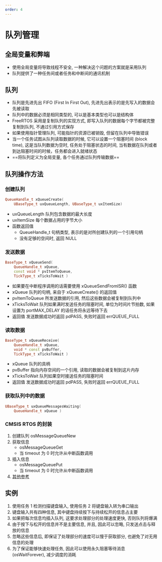 ```yaml
---
order: 4
---
```


# 队列管理
<!-- ![](./src/queue_example.webp) -->

## 全局变量和弊端
* 使用全局变量将导致线程不安全, 一种解决这个问题的方案就是采用队列
* 队列提供了一种任务间或者任务和中断间的通讯机制

## 队列
* 队列是先进先出 FIFO (First In First Out), 先进先出表示的是先写入的数据会先被读取
* 队列中的数据必须是相同类型的, 可以是基本类型也可以是结构体
* FreeRTOS 采用是复制队列的实现方式, 即写入队列的数据每个字节都被完整复制到队列, 不通过引用方式保存
* 如果使用指针管理队列, 可能指针的资源已被销毁, 但留在队列中导致错误
* 当一个任务试图从队列读取数据的时候, 它可以设置一个阻塞时间 (block time), 这是当队列数据为空时, 任务处于阻塞状态的时间, 当有数据在队列或者到达阻塞时间的时候，任务都会进入就绪状态
* ==将队列定义为全局变量, 各个任务通过队列传输数据==

## 队列操作方法
### 创建队列
```cpp
QueueHandle_t xQueueCreate(
    UBaseType_t uxQueueLength, UBaseType_t uxItemSize)
```
* uxQueueLength
队列包含数据的最大长度
* uxItemSize
每个数据占用的字节大小
* 函数返回值
    * QueueHandle_t 句柄类型, 表示的是对所创建队列的一个引用句柄
    * 没有足够的空间时, 返回 NULL

### 发送数据
```cpp
BaseType_t xQueueSend( 
    QueueHandle_t xQueue, 
    const void * pvItemToQueue,
    TickType_t xTicksToWait )
```
* 如果要在中断程序调用的话需要使用 xQueueSendFromISR() 函数
* xQueue
队列的句柄, 来自于 xQueueCreate() 的返回值
* pvItemToQueue
所发送数据的引用, 然后这些数据会被复制到队列中
* xTicksToWait
队列如果满时发送任务的阻塞时间, 单位为时间片节拍数, 如果设置为 portMAX_DELAY 的话任务将永远等待下去
* 返回值
发送数据成功时返回 pdPASS, 失败时返回 errQUEUE_FULL

### 读取数据
```cpp
BaseType_t xQueueReceive( 
    QueueHandle_t xQueue, 
    void * const pvBuffer,
    TickType_t xTicksToWait )
```
* xQueue
队列的具柄
* pvBuffer 
指向内存空间的一个引用, 读取的数据会被复制到这片内存
* xTicksToWait 
队列如果空时接送任务的阻塞时间
* 返回值
发送数据成功时返回 pdPASS, 失败时返回 errQUEUE_FULL

### 获取队列中的数据
```cpp
UBaseType_t uxQueueMessagesWaiting( 
    QueueHandle_t xQueue )
```

### CMSIS RTOS 的封装
1. 创建队列
osMessageQueueNew
1. 获取信息
    * osMessageQueueGet
    * 当 timeout 为 0 时允许从中断函数调用
1. 插入信息
    * osMessageQueuePut
    * 当 timeout 为 0 时允许从中断函数调用
1. [其他参考](https://blog.csdn.net/RootCode/article/details/106801936)

## 实例
1. 使用任务 1 检测扫描键盘输入, 使用任务 2 将键盘输入转为串口输出
1. 键盘输入共有四种信息, 其中键盘持续按下与持续松开的信息占主要
1. 如果把每次信息均插入队列, 这要求处理部分的处理速度更快, 否则队列将爆满
1. 由于按下与松开的信息并不是主要信息, 并且, 因此可以忽略, 只发送点击与释放的信息
1. 忽略这些信息后, 即保证了处理部分的速度可以慢于获取部分, 也避免了对无用信息的处理
1. 为了保证能够快速处理任务, 因此可以使用永久阻塞等待消息 (osWaitForever), 减少调度的消耗
